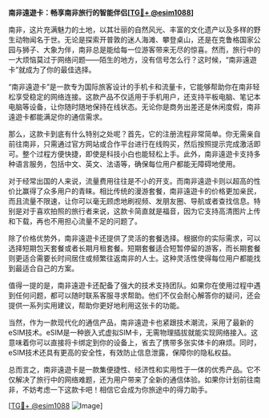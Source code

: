 **南非遠遊卡：畅享南非旅行的智能伴侣[[TG💪+ @esim1088](https://t.me/s/esim1088)]**

南非，这片充满魅力的土地，以其壮丽的自然风光、丰富的文化遗产以及多样的野生动物闻名于世。无论是探索开普敦的迷人海滩、攀登桌山，还是在克鲁格国家公园与狮子、大象为伴，南非总是能给每一位游客带来无尽的惊喜。然而，旅行中的一大烦恼莫过于网络问题——陌生的地方，没有信号怎么行？这时候，“南非遠遊卡”就成为了你的最佳选择。

“南非遠遊卡”是一款专为国际旅客设计的手机卡和流量卡，它能够帮助你在南非轻松享受稳定的网络连接。这款产品不仅适用于手机用户，还支持平板电脑、笔记本电脑等设备，让你随时随地保持在线状态。无论你是商务出差还是休闲度假，南非遠遊卡都能满足你的通信需求。

那么，这款卡到底有什么特别之处呢？首先，它的注册流程非常简单。你无需亲自前往南非，只需通过官方网站或合作平台进行在线购买，然后按照提示完成激活即可。整个过程方便快捷，即使是科技小白也能轻松上手。此外，南非遠遊卡支持多种语言服务，包括中文、英文、法语等，确保每位用户都能无障碍地使用。

对于经常出国的人来说，流量费用往往是不小的开支。而南非遠遊卡则以超高的性价比赢得了众多用户的青睐。相比传统的漫游套餐，南非遠遊卡的价格更加亲民，而且流量不限速，让你可以毫无顾虑地刷视频、发朋友圈、导航或者查找信息。特别是对于喜欢拍照的旅行者来说，这款卡简直就是福音，因为它支持高清图片上传和下载，再也不用担心流量不足的问题了。

除了价格优势外，南非遠遊卡还提供了灵活的套餐选择。根据你的实际需求，可以选择短期包天套餐或者长期月租套餐。短期套餐适合短暂停留的游客，而长期套餐则更适合需要长时间居住或频繁往返南非的人士。这种灵活性使得每位用户都能找到最适合自己的方案。

值得一提的是，南非遠遊卡还配备了强大的技术支持团队。如果你在使用过程中遇到任何问题，都可以随时联系客服寻求帮助。他们不仅会耐心解答你的疑问，还会提供一系列实用建议，帮助你更好地利用这张卡的功能。

当然，作为一款现代化的通信产品，南非遠遊卡也紧跟技术潮流，采用了最新的eSIM技术。eSIM是一种嵌入式虚拟SIM卡，无需物理插拔就能实现网络接入。这意味着你可以直接将卡绑定到你的设备上，省去了携带多张实体卡的麻烦。同时，eSIM技术还具有更高的安全性，有效防止信息泄露，保障你的隐私权益。

总而言之，南非遠遊卡是一款集便捷性、经济性和实用性于一体的优秀产品。它不仅解决了旅行中的网络难题，还为用户带来了全新的通信体验。如果你计划前往南非，不妨考虑一下这款卡吧！相信它会成为你旅途中的得力助手。

[[TG💪+ @esim1088](https://t.me/s/esim1088) ![Image](https://i.postimg.cc/4NQfJmqS/Snipaste-2025-05-13-00-14-12.png)]